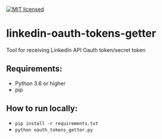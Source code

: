 [![MIT licensed](https://img.shields.io/badge/license-MIT-blue.svg)](./LICENSE)

# linkedin-oauth-tokens-getter
Tool for receiving LinkedIn API Oauth token/secret token

## Requirements:
 - Python 3.6 or higher
 - pip

## How to run locally:
 - `pip install -r requirements.txt`
 - `python oauth_tokens_getter.py`
